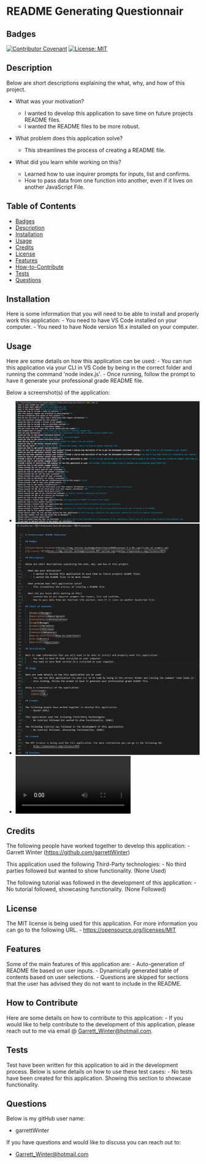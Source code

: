 # README Generating Questionnair

## Badges

[![Contributor Covenant](https://img.shields.io/badge/Contributor%20Covenant-2.1-4b.svg)](code_of_conduct.md)
[![License: MIT](https://img.shields.io/badge/License-MIT-yellow.svg)](https://opensource.org/licenses/MIT)

## Description

Below are short descriptions explaining the what, why, and how of this project.

- What was your motivation?
    - I wanted to develop this application to save time on future projects README files.
    - I wanted the README files to be more robust.

- What problem does this application solve?
    - This streamlines the process of creating a README file.

- What did you learn while working on this?
    - Learned how to use inquirer prompts for inputs, list and confirms.
    - How to pass data from one function into another, even if it lives on another JavaScript File.
  
## Table of Contents

 - [Badges](#badges)
 - [Description](#description)
 - [Installation](#installation)
 - [Usage](#usage)
 - [Credits](#credits)
 - [License](#license)
 - [Features](#features)
 - [How-to-Contribute](#How-to-Contribute)
 - [Tests](#tests)
 - [Questions](#questions)

## Installation
  
Here is some information that you will need to be able to install and properly work this application:
    - You need to have VS Code installed on your computer.
    - You need to have Node version 16.x installed on your computer.

## Usage
  
Here are some details on how this application can be used:
    - You can run this application via your CLI in VS Code by being in the correct folder and running the command 'node index.js'.
    - Once running, follow the prompt to have it generate your professional grade README file.
      
Below a screenshot(s) of the application:
  - ![Screenshot of Completed Questionnair in NODE](./assets/media/images/NODE-Completed-Questionnair.png)
  - ![Screenshot of the README.md file](./assets/media/images/README-Sample.png)
  - ![Video Demo of Application](https://garrettwinter.github.io/readme-generating-questionnaire/assets/media/README-Questionnair-Video.webm)

## Credits

The following people have worked together to develop this application:
    - Garrett Winter (https://github.com/garrettWinter)

This application used the following Third-Party technologies:
    - No third parties followed but wanted to show functionality. (None Used)

The following tutorial was followed in the development of this application:
    - No tutorial followed, showcasing functionality. (None Followed)
  
## License

The MIT license is being used for this application. For more information you can go to the following URL.
    - https://opensource.org/licenses/MIT

## Features

Some of the main features of this application are:
    - Auto-generation of README file based on user inputs.
    - Dynamically generated table of contents based on user selections.
    - Questions are skipped for sections that the user has advised they do not want to include in the README.

## How to Contribute
  
Here are some details on how to contribute to this application:
    - If you would like to help contribute to the development of this application, please reach out to me via email @ Garrett_Winter@hotmail.com.

## Tests
  
Test have been written for this application to aid in the development process. Below is some details on how to use these test cases:
    - No tests have been created for this application. Showing this section to showcase functionality.

## Questions

Below is my gitHub user name:
  - garrettWinter

If you have questions and would like to discuss you can reach out to:
  - Garrett_Winter@hotmail.com
